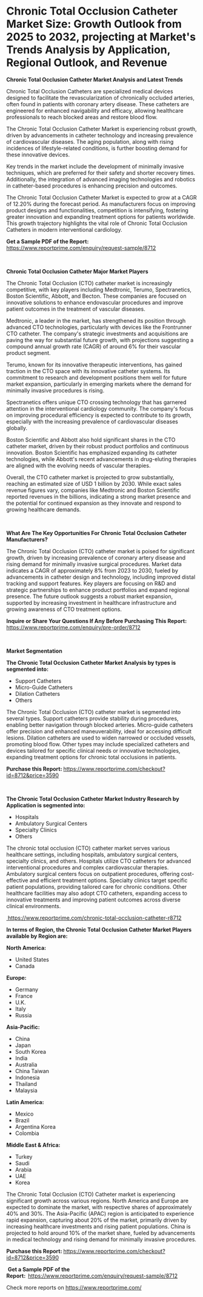 <p><h1>Chronic Total Occlusion Catheter Market Size: Growth Outlook from 2025 to 2032, projecting at Market's Trends Analysis by Application, Regional Outlook, and Revenue</h1></p><p><strong>Chronic Total Occlusion Catheter Market Analysis and Latest Trends</strong></p>
<p><p>Chronic Total Occlusion Catheters are specialized medical devices designed to facilitate the revascularization of chronically occluded arteries, often found in patients with coronary artery disease. These catheters are engineered for enhanced navigability and efficacy, allowing healthcare professionals to reach blocked areas and restore blood flow. </p><p>The Chronic Total Occlusion Catheter Market is experiencing robust growth, driven by advancements in catheter technology and increasing prevalence of cardiovascular diseases. The aging population, along with rising incidences of lifestyle-related conditions, is further boosting demand for these innovative devices.</p><p>Key trends in the market include the development of minimally invasive techniques, which are preferred for their safety and shorter recovery times. Additionally, the integration of advanced imaging technologies and robotics in catheter-based procedures is enhancing precision and outcomes. </p><p>The Chronic Total Occlusion Catheter Market is expected to grow at a CAGR of 12.20% during the forecast period. As manufacturers focus on improving product designs and functionalities, competition is intensifying, fostering greater innovation and expanding treatment options for patients worldwide. This growth trajectory highlights the vital role of Chronic Total Occlusion Catheters in modern interventional cardiology.</p></p>
<p><strong>Get a Sample PDF of the Report:&nbsp;</strong> <a href="https://www.reportprime.com/enquiry/request-sample/8712?utm_campaign=2945&utm_medium=2&utm_source=Github&utm_content=ia&utm_term=20032025&utm_id=chronic-total-occlusion-catheter">https://www.reportprime.com/enquiry/request-sample/8712</a></p>
<p>&nbsp;</p>
<p><strong>Chronic Total Occlusion Catheter Major Market Players</strong></p>
<p><p>The Chronic Total Occlusion (CTO) catheter market is increasingly competitive, with key players including Medtronic, Terumo, Spectranetics, Boston Scientific, Abbott, and Becton. These companies are focused on innovative solutions to enhance endovascular procedures and improve patient outcomes in the treatment of vascular diseases.</p><p>Medtronic, a leader in the market, has strengthened its position through advanced CTO technologies, particularly with devices like the Frontrunner CTO catheter. The company's strategic investments and acquisitions are paving the way for substantial future growth, with projections suggesting a compound annual growth rate (CAGR) of around 6% for their vascular product segment.</p><p>Terumo, known for its innovative therapeutic interventions, has gained traction in the CTO space with its innovative catheter systems. Its commitment to research and development positions them well for future market expansion, particularly in emerging markets where the demand for minimally invasive procedures is rising.</p><p>Spectranetics offers unique CTO crossing technology that has garnered attention in the interventional cardiology community. The company's focus on improving procedural efficiency is expected to contribute to its growth, especially with the increasing prevalence of cardiovascular diseases globally.</p><p>Boston Scientific and Abbott also hold significant shares in the CTO catheter market, driven by their robust product portfolios and continuous innovation. Boston Scientific has emphasized expanding its catheter technologies, while Abbott's recent advancements in drug-eluting therapies are aligned with the evolving needs of vascular therapies.</p><p>Overall, the CTO catheter market is projected to grow substantially, reaching an estimated size of USD 1 billion by 2030. While exact sales revenue figures vary, companies like Medtronic and Boston Scientific reported revenues in the billions, indicating a strong market presence and the potential for continued expansion as they innovate and respond to growing healthcare demands.</p></p>
<p>&nbsp;</p>
<p><strong>What Are The Key Opportunities For Chronic Total Occlusion Catheter Manufacturers?</strong></p>
<p><p>The Chronic Total Occlusion (CTO) catheter market is poised for significant growth, driven by increasing prevalence of coronary artery disease and rising demand for minimally invasive surgical procedures. Market data indicates a CAGR of approximately 8% from 2023 to 2030, fueled by advancements in catheter design and technology, including improved distal tracking and support features. Key players are focusing on R&D and strategic partnerships to enhance product portfolios and expand regional presence. The future outlook suggests a robust market expansion, supported by increasing investment in healthcare infrastructure and growing awareness of CTO treatment options.</p></p>
<p><strong>Inquire or Share Your Questions If Any Before Purchasing This Report:</strong> <a href="https://www.reportprime.com/enquiry/pre-order/8712?utm_campaign=2945&utm_medium=2&utm_source=Github&utm_content=ia&utm_term=20032025&utm_id=chronic-total-occlusion-catheter">https://www.reportprime.com/enquiry/pre-order/8712</a></p>
<p>&nbsp;</p>
<p><strong>Market Segmentation</strong></p>
<p><strong>The Chronic Total Occlusion Catheter Market Analysis by types is segmented into:</strong></p>
<p><ul><li>Support Catheters</li><li>Micro-Guide Catheters</li><li>Dilation Catheters</li><li>Others</li></ul></p>
<p><p>The Chronic Total Occlusion (CTO) catheter market is segmented into several types. Support catheters provide stability during procedures, enabling better navigation through blocked arteries. Micro-guide catheters offer precision and enhanced maneuverability, ideal for accessing difficult lesions. Dilation catheters are used to widen narrowed or occluded vessels, promoting blood flow. Other types may include specialized catheters and devices tailored for specific clinical needs or innovative technologies, expanding treatment options for chronic total occlusions in patients.</p></p>
<p><strong>Purchase this Report:&nbsp;</strong><a href="https://www.reportprime.com/checkout?id=8712&price=3590&utm_campaign=2945&utm_medium=2&utm_source=Github&utm_content=ia&utm_term=20032025&utm_id=chronic-total-occlusion-catheter">https://www.reportprime.com/checkout?id=8712&price=3590</a></p>
<p>&nbsp;</p>
<p><strong>The Chronic Total Occlusion Catheter Market Industry Research by Application is segmented into:</strong></p>
<p><ul><li>Hospitals</li><li>Ambulatory Surgical Centers</li><li>Specialty Clinics</li><li>Others</li></ul></p>
<p><p>The chronic total occlusion (CTO) catheter market serves various healthcare settings, including hospitals, ambulatory surgical centers, specialty clinics, and others. Hospitals utilize CTO catheters for advanced interventional procedures and complex cardiovascular therapies. Ambulatory surgical centers focus on outpatient procedures, offering cost-effective and efficient treatment options. Specialty clinics target specific patient populations, providing tailored care for chronic conditions. Other healthcare facilities may also adopt CTO catheters, expanding access to innovative treatments and improving patient outcomes across diverse clinical environments.</p></p>
<p><a href="https://www.reportprime.com/chronic-total-occlusion-catheter-r8712?utm_campaign=2945&utm_medium=2&utm_source=Github&utm_content=ia&utm_term=20032025&utm_id=chronic-total-occlusion-catheter">&nbsp;https://www.reportprime.com/chronic-total-occlusion-catheter-r8712</a></p>
<p><strong>In terms of Region, the Chronic Total Occlusion Catheter Market Players available by Region are:</strong></p>
<p>
    <p> <strong> North America: </strong>
        <ul>
            <li>United States</li>
            <li>Canada</li>
        </ul>
        </p> 
    <p> <strong> Europe: </strong>
        <ul>
            <li>Germany</li>
            <li>France</li>
            <li>U.K.</li>
            <li>Italy</li>
            <li>Russia</li>
        </ul>
        </p> 
    <p> <strong> Asia-Pacific: </strong>
        <ul>
            <li>China</li>
            <li>Japan</li>
            <li>South Korea</li>
            <li>India</li>
            <li>Australia</li>
            <li>China Taiwan</li>
            <li>Indonesia</li>
            <li>Thailand</li>
            <li>Malaysia</li>
        </ul>
        </p> 
    <p> <strong> Latin America: </strong>
        <ul>
            <li>Mexico</li>
            <li>Brazil</li>
            <li>Argentina Korea</li>
            <li>Colombia</li>
        </ul>
        </p> 
    <p> <strong> Middle East & Africa: </strong>
        <ul>
            <li>Turkey</li>
            <li>Saudi</li>
            <li>Arabia</li>
            <li>UAE</li>
            <li>Korea</li>
        </ul>
    </p>
    </p>
<p><p>The Chronic Total Occlusion (CTO) Catheter market is experiencing significant growth across various regions. North America and Europe are expected to dominate the market, with respective shares of approximately 40% and 30%. The Asia-Pacific (APAC) region is anticipated to experience rapid expansion, capturing about 20% of the market, primarily driven by increasing healthcare investments and rising patient populations. China is projected to hold around 10% of the market share, fueled by advancements in medical technology and rising demand for minimally invasive procedures.</p></p>
<p><strong>Purchase this Report: </strong><a href="https://www.reportprime.com/checkout?id=8712&price=3590&utm_campaign=2945&utm_medium=2&utm_source=Github&utm_content=ia&utm_term=20032025&utm_id=chronic-total-occlusion-catheter">https://www.reportprime.com/checkout?id=8712&price=3590</a></p>
<p>&nbsp;<strong>Get a Sample PDF of the Report:&nbsp;&nbsp;</strong><a href="https://www.reportprime.com/enquiry/request-sample/8712?utm_campaign=2945&utm_medium=2&utm_source=Github&utm_content=ia&utm_term=20032025&utm_id=chronic-total-occlusion-catheter">https://www.reportprime.com/enquiry/request-sample/8712</a></p>
<p><strong></strong></p>
<p>Check more reports on <a href="https://www.reportprime.com/?utm_campaign=2945&utm_medium=2&utm_source=Github&utm_content=ia&utm_term=20032025&utm_id=chronic-total-occlusion-catheter">https://www.reportprime.com/</a></p>